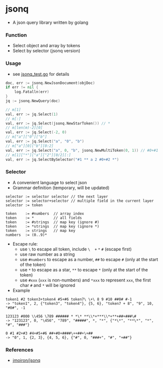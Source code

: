 # jsonq

+ A json query library written by golang

### Function

+ Select object and array by tokens
+ Select by selector (jsonq version)

### Usage

+  see [jsonq_test.go](jsonq_test.go) for details

```go
doc, err := jsonq.NewJsonDocument(objDoc)
if err != nil {
    log.Fatalln(err)
}
jq := jsonq.NewQuery(doc)

// m[1]
val, err := jq.Select(1)
// m[:]
val, err := jq.Select(jsonq.NewStarToken()) // *
// m[len(m)-2][0]
val, err := jq.Select(-2, 0)
// m["a"]["0"]["b"]
val, err := jq.Select("a", "0", "b")
// m["a"][0]["b"][0:2]
val, err := jq.Select("a", 0, "b", jsonq.NewMultiToken(0, 1)) // #0+#1
// m[1]["*"]["a"]["2"][0/2][:]
val, err := jq.SelectBySelector("#1 ** a 2 #0+#2 *")
```

### Selector

+ A convenient language to select json
+ Grammar definition (temporary, will be updated)

```
selector := selector selector // the next layer
selector := selector+selector // multiple field in the current layer
selector := token

token    := #numbers  // array index
token    := *         // all fields
token    := #strings  // map key (ignore #)
token    := *strings  // map key (ignore *)
token    := strings   // map key
numbers  := (0..9)*
```

+ Escape rule:
    + use `\` to escape all token, include `\` ` ` `+` `*` `#` (escape first)
    + use raw number as a string
    + use `#numbers` to escape as a number, `##` to escape `#` (only at the start of the token)
    + use `*` to escape as a star, `**` to escape `*` (only at the start of the token)
    + use `#xxx` (`xxx` is non-numbers) and `*xxx` to represent `xxx`, the first char `#` and `*` will be ignored
+ Example

```
token1 #2 token3+token4 #5+#6 token7\ \+\ 8 9 #10 ##0# #-1
-> "token1", 2, {"token3", "token4"}, {5, 6}, "token7 + 8", "9", 10, "#0#", -1

123123 #000 \\456 \789 ###### * *\* **\\*+***\\*+**+##+###\#
-> "123123", 0, "\456", "789", "#####", *, "*", {"*\*", "**\*", "*", "#", "###"}

0 #1 #2+#3 #4+#5+#6 ##+#0+####\++##+\+##
-> "0", 1, {2, 3}, {4, 5, 6}, {"#", 0, "###+", "#", "+##"}
```

### References

+ [jmoiron/jsonq](https://github.com/jmoiron/jsonq)
